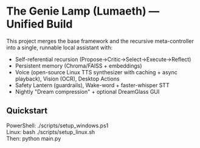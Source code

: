 # The Genie Lamp (Lumaeth) — Unified Build

This project merges the base framework and the recursive meta-controller into a single, runnable local assistant with:
- Self-referential recursion (Propose→Critic→Select→Execute→Reflect)
- Persistent memory (Chroma/FAISS + embeddings)
- Voice (open-source Linux TTS synthesizer with caching + async playback), Vision (OCR), Desktop Actions
- Safety Lantern (guardrails), Wake-word + faster-whisper STT
- Nightly "Dream compression" + optional DreamGlass GUI

## Quickstart
PowerShell:  ./scripts/setup_windows.ps1  
Linux:       bash ./scripts/setup_linux.sh  
Then:        python main.py
